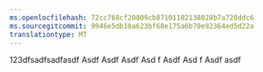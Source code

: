 ```yaml
---
ms.openlocfilehash: 72cc768cf20809cb87101102138028b7a728ddc6
ms.sourcegitcommit: 9946e5db10a623bf68e175a6b70e92364ed5d22a
translationtype: MT
---
```

123dfsadfsadfasdf Asdf Asdf Asdf Asd f Asdf Asd f Asdf asdf
